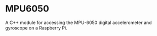 # MPU6050
A C++ module for accessing the MPU-6050 digital accelerometer and gyroscope on a Raspberry Pi.

